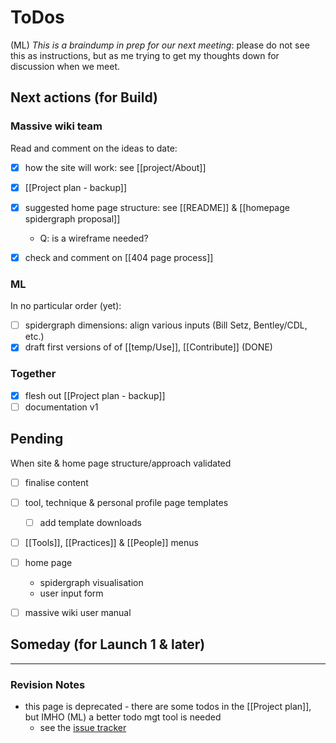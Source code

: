 # ToDos
(ML) *This is a braindump in prep for our next meeting*: please do not see this as instructions, but as me trying to get my thoughts down for discussion when we meet.

## Next actions (for Build)

### Massive wiki team

Read and comment on the ideas to date:

* [x] how the site will work: see [[project/About]]
* [x] [[Project plan - backup]]
* [x] suggested home page structure: see [[README]] & [[homepage spidergraph proposal]] 
	*  Q: is a wireframe needed?
* [x] check and comment on [[404 page process]]


### ML

In no particular order (yet):

* [ ] spidergraph dimensions: align various inputs (Bill Setz, Bentley/CDL, etc.) 
* [x] draft first versions of of [[temp/Use]], [[Contribute]] (DONE)

### Together

* [x] flesh out [[Project plan - backup]]
* [ ] documentation v1

## Pending

When site & home page structure/approach validated

* [ ] finalise content
* [ ] tool, technique & personal profile page templates
	* [ ] add template downloads
* [ ] [[Tools]], [[Practices]] & [[People]] menus
* [ ] home page 
	* spidergraph visualisation
	* user input form
* [ ] massive wiki user manual


## Someday (for Launch 1 & later)

---

### Revision Notes

* this page is deprecated - there are some todos in the [[Project plan]], but IMHO (ML) a better todo mgt tool is needed
    * see the [issue tracker](https://airtable.com/appU6YTfdpPmQ34Wr)
